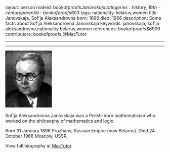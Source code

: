 layout: person
nodeid: bookofproofs$Janovskaja
categories: history,19th-century
parentid: bookofproofs$603
tags: nationality-belarus,women
title: Janovskaja, Sof'ja Aleksandrovna
born: 1896
died: 1966
description: Some facts about Sof'ja Aleksandrovna Janovskaja
keywords: janovskaja, sof'ja aleksandrovna,nationality belarus,women
references: bookofproofs$6909
contributors: bookofproofs,@MacTutor

---


---

![Janovskaja.jpg](https://github.com/bookofproofs/bookofproofs.github.io/blob/main/_sources/_assets/images/portraits/Janovskaja.jpg?raw=true)

Sof'ja Aleksandrovna Janovskaja was a Polish-born mathematician who worked on the philosophy of mathematics and logic.

Born 31 January 1896 Pruzhany, Russian Empire (now Belarus). Died 24 October 1966 Moscow, USSR.


View full biography at [MacTutor](https://mathshistory.st-andrews.ac.uk/Biographies/Janovskaja/).